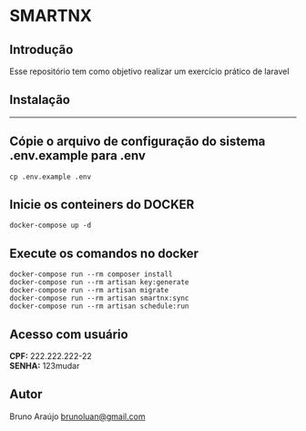 SMARTNX
=======================

Introdução
---------
Esse repositório tem como objetivo realizar um exercício prático de laravel

Instalação
--------
---------

Cópie o arquivo de configuração do sistema .env.example para .env
---------
    cp .env.example .env

Inicie os conteiners do <b>DOCKER</b>
---------    
    docker-compose up -d

Execute os comandos no docker
---------

    docker-compose run --rm composer install
    docker-compose run --rm artisan key:generate
    docker-compose run --rm artisan migrate
    docker-compose run --rm artisan smartnx:sync
    docker-compose run --rm artisan schedule:run

Acesso com usuário
---------
<b>CPF:</b> 222.222.222-22<br>
<b>SENHA:</b> 123mudar

Autor
---------
Bruno Araújo brunoluan@gmail.com
